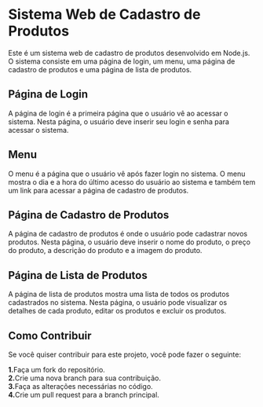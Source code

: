 # Sistema Web de Cadastro de Produtos

Este é um sistema web de cadastro de produtos desenvolvido em Node.js. O sistema consiste em uma página de login, um menu, uma página de cadastro de produtos e uma página de lista de produtos.

<h2>Página de Login</h2>
A página de login é a primeira página que o usuário vê ao acessar o sistema. Nesta página, o usuário deve inserir seu login e senha para acessar o sistema.

<h2>Menu</h2>
O menu é a página que o usuário vê após fazer login no sistema. O menu mostra o dia e a hora do último acesso do usuário ao sistema e também tem um link para acessar a página de cadastro de produtos.

<h2>Página de Cadastro de Produtos</h2>
A página de cadastro de produtos é onde o usuário pode cadastrar novos produtos. Nesta página, o usuário deve inserir o nome do produto, o preço do produto, a descrição do produto e a imagem do produto.

<h2>Página de Lista de Produtos</h2>
A página de lista de produtos mostra uma lista de todos os produtos cadastrados no sistema. Nesta página, o usuário pode visualizar os detalhes de cada produto, editar os produtos e excluir os produtos.

<h2>Como Contribuir</h2>
Se você quiser contribuir para este projeto, você pode fazer o seguinte:<br>

<strong>1.</strong>Faça um fork do repositório.<br>
<strong>2.</strong>Crie uma nova branch para sua contribuição.<br>
<strong>3.</strong>Faça as alterações necessárias no código.<br>
<strong>4.</strong>Crie um pull request para a branch principal.<br>
